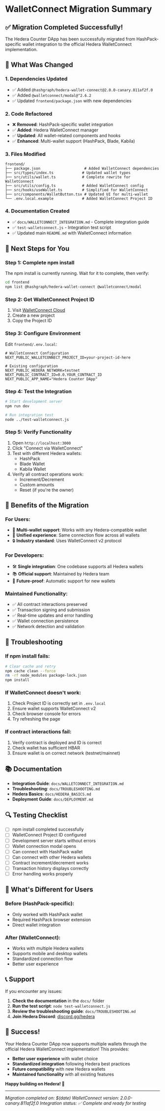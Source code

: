 # WalletConnect Migration Summary

## ✅ **Migration Completed Successfully!**

The Hedera Counter DApp has been successfully migrated from HashPack-specific wallet integration to the official Hedera WalletConnect implementation.

## 🔄 **What Was Changed**

### 1. **Dependencies Updated**
- ✅ Added `@hashgraph/hedera-wallet-connect@2.0.0-canary.811af2f.0`
- ✅ Added `@walletconnect/modal@^2.6.2`
- ✅ Updated `frontend/package.json` with new dependencies

### 2. **Code Refactored**
- ❌ **Removed**: HashPack-specific wallet integration
- ✅ **Added**: Hedera WalletConnect manager
- ✅ **Updated**: All wallet-related components and hooks
- ✅ **Enhanced**: Multi-wallet support (HashPack, Blade, Kabila)

### 3. **Files Modified**
```
frontend/
├── package.json                    # Added WalletConnect dependencies
├── src/types/index.ts             # Updated wallet types
├── src/utils/wallet.ts            # Complete rewrite for WalletConnect
├── src/utils/config.ts            # Added WalletConnect config
├── src/hooks/useWallet.ts         # Simplified for WalletConnect
├── src/components/WalletButton.tsx # Updated UI for multi-wallet
└── .env.local.example             # Added WalletConnect Project ID
```

### 4. **Documentation Created**
- ✅ `docs/WALLETCONNECT_INTEGRATION.md` - Complete integration guide
- ✅ `test-walletconnect.js` - Integration test script
- ✅ Updated main `README.md` with WalletConnect information

## 🚀 **Next Steps for You**

### **Step 1: Complete npm install**
The npm install is currently running. Wait for it to complete, then verify:
```bash
cd frontend
npm list @hashgraph/hedera-wallet-connect @walletconnect/modal
```

### **Step 2: Get WalletConnect Project ID**
1. Visit [WalletConnect Cloud](https://cloud.walletconnect.com/)
2. Create a new project
3. Copy the Project ID

### **Step 3: Configure Environment**
Edit `frontend/.env.local`:
```env
# WalletConnect Configuration
NEXT_PUBLIC_WALLETCONNECT_PROJECT_ID=your-project-id-here

# Existing configuration
NEXT_PUBLIC_HEDERA_NETWORK=testnet
NEXT_PUBLIC_CONTRACT_ID=0.0.YOUR_CONTRACT_ID
NEXT_PUBLIC_APP_NAME="Hedera Counter DApp"
```

### **Step 4: Test the Integration**
```bash
# Start development server
npm run dev

# Run integration test
node ../test-walletconnect.js
```

### **Step 5: Verify Functionality**
1. Open `http://localhost:3000`
2. Click "Connect via WalletConnect"
3. Test with different Hedera wallets:
   - HashPack
   - Blade Wallet
   - Kabila Wallet
4. Verify all contract operations work:
   - Increment/Decrement
   - Custom amounts
   - Reset (if you're the owner)

## 🌟 **Benefits of the Migration**

### **For Users:**
- 🔗 **Multi-wallet support**: Works with any Hedera-compatible wallet
- 🎯 **Unified experience**: Same connection flow across all wallets
- 🔒 **Industry standard**: Uses WalletConnect v2 protocol

### **For Developers:**
- 🛠️ **Single integration**: One codebase supports all Hedera wallets
- 📚 **Official support**: Maintained by Hedera team
- 🔮 **Future-proof**: Automatic support for new wallets

### **Maintained Functionality:**
- ✅ All contract interactions preserved
- ✅ Transaction signing and submission
- ✅ Real-time updates and error handling
- ✅ Wallet connection persistence
- ✅ Network detection and validation

## 🐛 **Troubleshooting**

### **If npm install fails:**
```bash
# Clear cache and retry
npm cache clean --force
rm -rf node_modules package-lock.json
npm install
```

### **If WalletConnect doesn't work:**
1. Check Project ID is correctly set in `.env.local`
2. Ensure wallet supports WalletConnect v2
3. Check browser console for errors
4. Try refreshing the page

### **If contract interactions fail:**
1. Verify contract is deployed and ID is correct
2. Check wallet has sufficient HBAR
3. Ensure wallet is on correct network (testnet/mainnet)

## 📚 **Documentation**

- **Integration Guide**: `docs/WALLETCONNECT_INTEGRATION.md`
- **Troubleshooting**: `docs/TROUBLESHOOTING.md`
- **Hedera Basics**: `docs/HEDERA_BASICS.md`
- **Deployment Guide**: `docs/DEPLOYMENT.md`

## 🔍 **Testing Checklist**

- [ ] npm install completed successfully
- [ ] WalletConnect Project ID configured
- [ ] Development server starts without errors
- [ ] Wallet connection modal opens
- [ ] Can connect with HashPack wallet
- [ ] Can connect with other Hedera wallets
- [ ] Contract increment/decrement works
- [ ] Transaction history displays correctly
- [ ] Error handling works properly

## 🎯 **What's Different for Users**

### **Before (HashPack-specific):**
- Only worked with HashPack wallet
- Required HashPack browser extension
- Direct wallet integration

### **After (WalletConnect):**
- Works with multiple Hedera wallets
- Supports mobile and desktop wallets
- Standardized connection flow
- Better user experience

## 📞 **Support**

If you encounter any issues:

1. **Check the documentation** in the `docs/` folder
2. **Run the test script**: `node test-walletconnect.js`
3. **Review the troubleshooting guide**: `docs/TROUBLESHOOTING.md`
4. **Join Hedera Discord**: [discord.gg/hedera](https://discord.gg/hedera)

## 🎉 **Success!**

Your Hedera Counter DApp now supports multiple wallets through the official Hedera WalletConnect implementation! This provides:

- **Better user experience** with wallet choice
- **Standardized integration** following Hedera best practices
- **Future compatibility** with new Hedera wallets
- **Maintained functionality** with all existing features

**Happy building on Hedera! 🚀**

---

*Migration completed on: $(date)*
*WalletConnect version: 2.0.0-canary.811af2f.0*
*Integration status: ✅ Complete and ready for testing*
